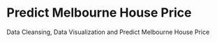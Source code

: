 # Predict Melbourne House Price
Data Cleansing, Data Visualization and Predict Melbourne House Price
